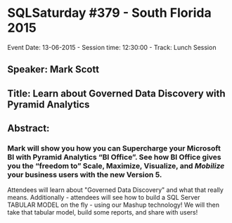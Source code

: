 # SQLSaturday #379 - South Florida 2015
Event Date: 13-06-2015 - Session time: 12:30:00 - Track: Lunch Session
## Speaker: Mark Scott
## Title: Learn about Governed Data Discovery with Pyramid Analytics
## Abstract:
### Mark will show you how you can Supercharge your Microsoft BI with Pyramid Analytics “BI Office”.  See how BI Office gives you the “freedom to” Scale, Maximize, Visualize, and *Mobilize* your business users with the new Version 5. 

Attendees will learn about "Governed Data Discovery" and what that really means.   Additionally - attendees will see how to build a SQL Server TABULAR MODEL on the fly - using our Mashup technology!  We will then take that tabular model, build some reports, and share with users!
